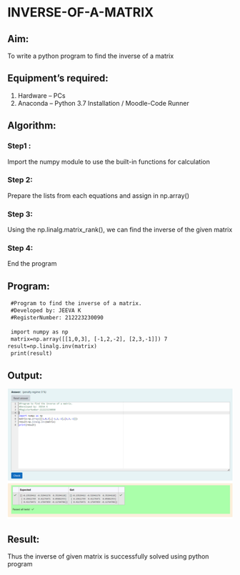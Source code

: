 # INVERSE-OF-A-MATRIX
## Aim:
To write a python program to find the inverse of a matrix
## Equipment’s required:
1. 	Hardware – PCs
2. 	Anaconda – Python 3.7 Installation / Moodle-Code Runner
## Algorithm:
### Step1 : 
Import the numpy module to use the built-in functions for calculation
### Step 2: 
Prepare the lists from each equations and assign in np.array()
### Step 3: 
Using the np.linalg.matrix_rank(), we can find the inverse of the given matrix
### Step 4: 
End the program
## Program:
     #Program to find the inverse of a matrix.
     #Developed by: JEEVA K
     #RegisterNumber: 212223230090

     import numpy as np
     matrix=np.array([[1,0,3], [-1,2,-2], [2,3,-1]]) 7 result=np.linalg.inv(matrix)
     print(result)

## Output:
![alt text](<Screenshot 2024-03-09 152054.png>)
## Result:
Thus the inverse of given matrix is successfully solved using python program

